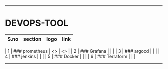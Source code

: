 ----
# DEVOPS-TOOL


| S.no | section | logo | link |
| --- | --- | --- | --- |

| 1 | ### prometheus |  <> | <>  |
| 2 | ### Grafana |   |   |
| 3 | ### argocd |   |   |
| 4 | ### jenkins |   |   |
| 5 | ### Docker |   |   |
| 6 | ### Terraform |   |   |

----
